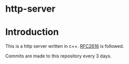 # http-server

# Introduction
This is a http server written in c++. [RFC2616](https://www.ietf.org/rfc/rfc2616.txt) is followed.

Commits are made to this repository every 3 days.